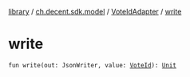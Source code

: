 [library](../../index.md) / [ch.decent.sdk.model](../index.md) / [VoteIdAdapter](index.md) / [write](./write.md)

# write

`fun write(out: JsonWriter, value: `[`VoteId`](../-vote-id/index.md)`): `[`Unit`](https://kotlinlang.org/api/latest/jvm/stdlib/kotlin/-unit/index.html)